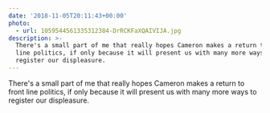 ```yaml
---
date: '2018-11-05T20:11:43+00:00'
photo:
  - url: 1059544561335312384-DrRCKFaXQAIVIJA.jpg
description: >-
  There's a small part of me that really hopes Cameron makes a return to front
  line politics, if only because it will present us with many more ways to
  register our displeasure.
---
```

There's a small part of me that really hopes Cameron makes a return to front line politics, if only because it will present us with many more ways to register our displeasure. 
